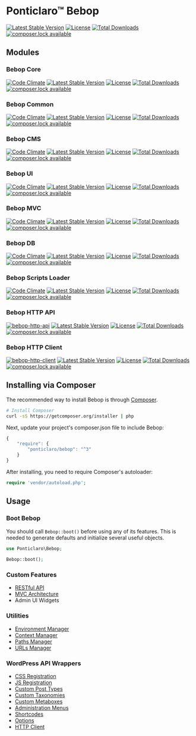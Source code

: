Ponticlaro&trade; Bebop
==================

[![Latest Stable Version](https://poser.pugx.org/ponticlaro/bebop/v/stable.png)](https://packagist.org/packages/ponticlaro/bebop)
[![License](https://poser.pugx.org/ponticlaro/bebop/license.png)](https://packagist.org/packages/ponticlaro/bebop)
[![Total Downloads](https://poser.pugx.org/ponticlaro/bebop/downloads.png)](https://packagist.org/packages/ponticlaro/bebop)
[![composer.lock available](https://poser.pugx.org/ponticlaro/bebop/composerlock)](https://packagist.org/packages/ponticlaro/bebop)

## Modules
### Bebop Core
[![Code Climate](https://codeclimate.com/github/ponticlaro/bebop-core/badges/gpa.svg)](https://codeclimate.com/github/ponticlaro/bebop-core) 
[![Latest Stable Version](https://poser.pugx.org/ponticlaro/bebop-core/v/stable.png)](https://packagist.org/packages/ponticlaro/bebop-core)
[![License](https://poser.pugx.org/ponticlaro/bebop-core/license.png)](https://packagist.org/packages/ponticlaro/bebop-core)
[![Total Downloads](https://poser.pugx.org/ponticlaro/bebop-core/downloads.png)](https://packagist.org/packages/ponticlaro/bebop-core)
[![composer.lock available](https://poser.pugx.org/ponticlaro/bebop-core/composerlock)](https://packagist.org/packages/ponticlaro/bebop-core)

### Bebop Common
[![Code Climate](https://codeclimate.com/github/ponticlaro/bebop-common/badges/gpa.svg)](https://codeclimate.com/github/ponticlaro/bebop-common) 
[![Latest Stable Version](https://poser.pugx.org/ponticlaro/bebop-common/v/stable.png)](https://packagist.org/packages/ponticlaro/bebop-common)
[![License](https://poser.pugx.org/ponticlaro/bebop-common/license.png)](https://packagist.org/packages/ponticlaro/bebop-common)
[![Total Downloads](https://poser.pugx.org/ponticlaro/bebop-common/downloads.png)](https://packagist.org/packages/ponticlaro/bebop-common)
[![composer.lock available](https://poser.pugx.org/ponticlaro/bebop-common/composerlock)](https://packagist.org/packages/ponticlaro/bebop-common)

### Bebop CMS
[![Code Climate](https://codeclimate.com/github/ponticlaro/bebop-cms/badges/gpa.svg)](https://codeclimate.com/github/ponticlaro/bebop-cms) 
[![Latest Stable Version](https://poser.pugx.org/ponticlaro/bebop-cms/v/stable.png)](https://packagist.org/packages/ponticlaro/bebop-cms)
[![License](https://poser.pugx.org/ponticlaro/bebop-cms/license.png)](https://packagist.org/packages/ponticlaro/bebop-cms)
[![Total Downloads](https://poser.pugx.org/ponticlaro/bebop-cms/downloads.png)](https://packagist.org/packages/ponticlaro/bebop-cms)
[![composer.lock available](https://poser.pugx.org/ponticlaro/bebop-cms/composerlock)](https://packagist.org/packages/ponticlaro/bebop-cms)

### Bebop UI
[![Code Climate](https://codeclimate.com/github/ponticlaro/bebop-ui/badges/gpa.svg)](https://codeclimate.com/github/ponticlaro/bebop-ui) 
[![Latest Stable Version](https://poser.pugx.org/ponticlaro/bebop-ui/v/stable.png)](https://packagist.org/packages/ponticlaro/bebop-ui)
[![License](https://poser.pugx.org/ponticlaro/bebop-ui/license.png)](https://packagist.org/packages/ponticlaro/bebop-ui)
[![Total Downloads](https://poser.pugx.org/ponticlaro/bebop-ui/downloads.png)](https://packagist.org/packages/ponticlaro/bebop-ui)
[![composer.lock available](https://poser.pugx.org/ponticlaro/bebop-ui/composerlock)](https://packagist.org/packages/ponticlaro/bebop-ui)

### Bebop MVC
[![Code Climate](https://codeclimate.com/github/ponticlaro/bebop-mvc/badges/gpa.svg)](https://codeclimate.com/github/ponticlaro/bebop-mvc) 
[![Latest Stable Version](https://poser.pugx.org/ponticlaro/bebop-mvc/v/stable.png)](https://packagist.org/packages/ponticlaro/bebop-mvc)
[![License](https://poser.pugx.org/ponticlaro/bebop-mvc/license.png)](https://packagist.org/packages/ponticlaro/bebop-mvc)
[![Total Downloads](https://poser.pugx.org/ponticlaro/bebop-mvc/downloads.png)](https://packagist.org/packages/ponticlaro/bebop-mvc)
[![composer.lock available](https://poser.pugx.org/ponticlaro/bebop-mvc/composerlock)](https://packagist.org/packages/ponticlaro/bebop-mvc)

### Bebop DB
[![Code Climate](https://codeclimate.com/github/ponticlaro/bebop-db/badges/gpa.svg)](https://codeclimate.com/github/ponticlaro/bebop-db) 
[![Latest Stable Version](https://poser.pugx.org/ponticlaro/bebop-db/v/stable.png)](https://packagist.org/packages/ponticlaro/bebop-db)
[![License](https://poser.pugx.org/ponticlaro/bebop-db/license.png)](https://packagist.org/packages/ponticlaro/bebop-db)
[![Total Downloads](https://poser.pugx.org/ponticlaro/bebop-db/downloads.png)](https://packagist.org/packages/ponticlaro/bebop-db)
[![composer.lock available](https://poser.pugx.org/ponticlaro/bebop-db/composerlock)](https://packagist.org/packages/ponticlaro/bebop-db)

### Bebop Scripts Loader
[![Code Climate](https://codeclimate.com/github/ponticlaro/bebop-scripts-loader/badges/gpa.svg)](https://codeclimate.com/github/ponticlaro/bebop-scripts-loader) 
[![Latest Stable Version](https://poser.pugx.org/ponticlaro/bebop-scripts-loader/v/stable.png)](https://packagist.org/packages/ponticlaro/bebop-scripts-loader)
[![License](https://poser.pugx.org/ponticlaro/bebop-scripts-loader/license.png)](https://packagist.org/packages/ponticlaro/bebop-scripts-loader)
[![Total Downloads](https://poser.pugx.org/ponticlaro/bebop-scripts-loader/downloads.png)](https://packagist.org/packages/ponticlaro/bebop-scripts-loader)
[![composer.lock available](https://poser.pugx.org/ponticlaro/bebop-scripts-loader/composerlock)](https://packagist.org/packages/ponticlaro/bebop-scripts-loader)

### Bebop HTTP API
[![bebop-http-api](https://codeclimate.com/github/ponticlaro/bebop-http-api/badges/gpa.svg)](https://codeclimate.com/github/ponticlaro/bebop-http-api) 
[![Latest Stable Version](https://poser.pugx.org/ponticlaro/bebop-http-api/v/stable.png)](https://packagist.org/packages/ponticlaro/bebop-http-api)
[![License](https://poser.pugx.org/ponticlaro/bebop-http-api/license.png)](https://packagist.org/packages/ponticlaro/bebop-http-api)
[![Total Downloads](https://poser.pugx.org/ponticlaro/bebop-http-api/downloads.png)](https://packagist.org/packages/ponticlaro/bebop-http-api)
[![composer.lock available](https://poser.pugx.org/ponticlaro/bebop-http-api/composerlock)](https://packagist.org/packages/ponticlaro/bebop-http-api)

### Bebop HTTP Client
[![bebop-http-client](https://codeclimate.com/github/ponticlaro/bebop-http-client/badges/gpa.svg)](https://codeclimate.com/github/ponticlaro/bebop-http-client) 
[![Latest Stable Version](https://poser.pugx.org/ponticlaro/bebop-http-client/v/stable.png)](https://packagist.org/packages/ponticlaro/bebop-http-client)
[![License](https://poser.pugx.org/ponticlaro/bebop-http-client/license.png)](https://packagist.org/packages/ponticlaro/bebop-http-client)
[![Total Downloads](https://poser.pugx.org/ponticlaro/bebop-http-client/downloads.png)](https://packagist.org/packages/ponticlaro/bebop-http-client)
[![composer.lock available](https://poser.pugx.org/ponticlaro/bebop-http-client/composerlock)](https://packagist.org/packages/ponticlaro/bebop-http-client)


## Installing via Composer

The recommended way to install Bebop is through
[Composer](http://getcomposer.org).

```bash
# Install Composer
curl -sS https://getcomposer.org/installer | php
```

Next, update your project's composer.json file to include Bebop:

```javascript
{
    "require": {
        "ponticlaro/bebop": "^3"
    }
}
```

After installing, you need to require Composer's autoloader:

```php
require 'vendor/autoload.php';
```

## Usage
### Boot Bebop
You should call `Bebop::boot()` before using any of its features. This is needed to generate defaults and initialize several useful objects.  
```php
use Ponticlaro\Bebop;
    
Bebop::boot();
```

### Custom Features
- [RESTful API](docs/API.md)
- [MVC Architecture](docs/MVC.md)
- Admin UI Widgets

### Utilities
- [Environment Manager](docs/ENVIRONMENT_MANAGER.md)
- [Context Manager](docs/CONTEXT_MANAGER.md)
- [Paths Manager](docs/PATHS_MANAGER.md)
- [URLs Manager](docs/URLS_MANAGER.md)

### WordPress API Wrappers
- [CSS Registration](docs/CSS.md)
- [JS Registration](docs/JS.md)
- [Custom Post Types](docs/CUSTOM_POST_TYPES.md)
- [Custom Taxonomies](docs/CUSTOM_TAXONOMIES.md)
- [Custom Metaboxes](docs/CUSTOM_METABOXES.md)
- [Administration Menus](docs/ADMINISTRATION_MENUS.md)
- [Shortcodes](docs/SHORTCODES.md)
- [Options](docs/OPTIONS.md)
- [HTTP Client](docs/HTTP_CLIENT.md)
